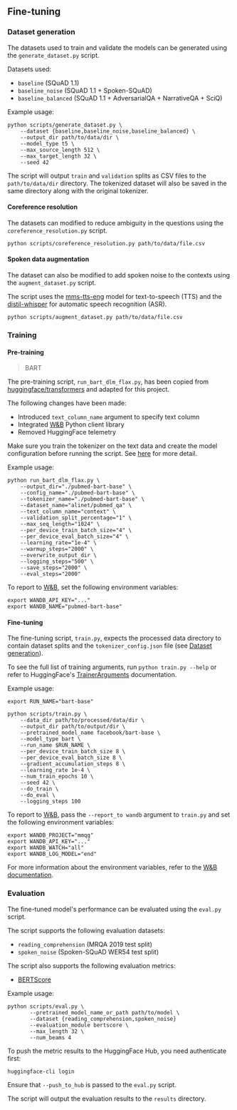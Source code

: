 ## Fine-tuning

### Dataset generation

The datasets used to train and validate the models can be generated using the `generate_dataset.py` script. 

Datasets used:
- `baseline` (SQuAD 1.1)
- `baseline_noise` (SQuAD 1.1 + Spoken-SQuAD)
- `baseline_balanced` (SQuAD 1.1 + AdversarialQA + NarrativeQA + SciQ)

Example usage:

```shell
python scripts/generate_dataset.py \
    --dataset {baseline,baseline_noise,baseline_balanced} \
    --output_dir path/to/data/dir \
    --model_type t5 \
    --max_source_length 512 \
    --max_target_length 32 \
    --seed 42
```

The script will output `train` and `validation` splits as CSV files to the
`path/to/data/dir` directory. The tokenized dataset will also be saved in the
same directory along with the original tokenizer.

#### Coreference resolution

The datasets can modified to reduce ambiguity in the questions using the `coreference_resolution.py` script.

```shell
python scripts/coreference_resolution.py path/to/data/file.csv
```

#### Spoken data augmentation

The dataset can also be modified to add spoken noise to the contexts using the `augment_dataset.py` script.

The script uses the [mms-tts-eng](https://huggingface.co/facebook/mms-tts-eng) model for text-to-speech (TTS) and the [distil-whisper](https://huggingface.co/distil-whisper/distil-large-v2) for automatic speech recognition (ASR).

```shell
python scripts/augment_dataset.py path/to/data/file.csv
```

### Training

#### Pre-training

> BART

The pre-training script, `run_bart_dlm_flax.py`, has been copied from
[huggingface/transformers](https://github.com/huggingface/transformers/blob/831bc25d8fdb85768402f772cf65cc3d7872b211/examples/flax/language-modeling/run_bart_dlm_flax.py)
and adapted for this project.

The following changes have been made:
- Introduced `text_column_name` argument to specify text column
- Integrated [W&B](https://wandb.ai/) Python client library
- Removed HuggingFace telemetry

Make sure you train the tokenizer on the text data and create the model
configuration before running the script. See [here](https://github.com/huggingface/transformers/tree/main/examples/flax/language-modeling#bart-denoising-language-modeling) for more detail.

Example usage:

```shell
python run_bart_dlm_flax.py \
    --output_dir="./pubmed-bart-base" \
    --config_name="./pubmed-bart-base" \
    --tokenizer_name="./pubmed-bart-base" \
    --dataset_name="alinet/pubmed_qa" \
    --text_column_name="context" \
    --validation_split_percentage="1" \
    --max_seq_length="1024" \
    --per_device_train_batch_size="4" \
    --per_device_eval_batch_size="4" \
    --learning_rate="1e-4" \
    --warmup_steps="2000" \
    --overwrite_output_dir \
    --logging_steps="500" \
    --save_steps="2000" \
    --eval_steps="2000"
```

To report to [W&B](https://wandb.ai/), set the following environment variables:

```shell
export WANDB_API_KEY="..."
export WANDB_NAME="pubmed-bart-base"
```

#### Fine-tuning

The fine-tuning script, `train.py`, expects the processed data directory to contain dataset splits and the `tokenizer_config.json` file (see [Dataset generation](#dataset-generation)).

To see the full list of training arguments, run `python train.py --help` or refer to HuggingFace's [TrainerArguments](https://huggingface.co/docs/transformers/main_classes/trainer#transformers.TrainingArguments) documentation.

Example usage:

```shell
export RUN_NAME="bart-base"

python scripts/train.py \
    --data_dir path/to/processed/data/dir \
    --output_dir path/to/output/dir \
    --pretrained_model_name facebook/bart-base \
    --model_type bart \
    --run_name $RUN_NAME \
    --per_device_train_batch_size 8 \
    --per_device_eval_batch_size 8 \
    --gradient_accumulation_steps 8 \
    --learning_rate 1e-4 \
    --num_train_epochs 10 \
    --seed 42 \
    --do_train \
    --do_eval \
    --logging_steps 100
```

To report to [W&B](https://wandb.ai/), pass the `--report_to wandb` argument to
`train.py` and set the following environment variables:

```shell
export WANDB_PROJECT="mmqg"
export WANDB_API_KEY="..."
export WANDB_WATCH="all"
export WANDB_LOG_MODEL="end"
```

For more information about the environment variables, refer to the [W&B documentation](https://docs.wandb.ai/guides/track/environment-variables).

### Evaluation

The fine-tuned model's performance can be evaluated using the `eval.py` script.

The script supports the following evaluation datasets:
- `reading_comprehension` (MRQA 2019 test split)
- `spoken_noise` (Spoken-SQuAD WER54 test split)

The script also supports the following evaluation metrics:
- [BERTScore](https://arxiv.org/abs/1904.09675)


Example usage:

```shell
python scripts/eval.py \
       --pretrained_model_name_or_path path/to/model \
       --dataset {reading_comprehension,spoken_noise}
       --evaluation_module bertscore \
       --max_length 32 \
       --num_beams 4
```

To push the metric results to the HuggingFace Hub, you need authenticate first:

```shell
huggingface-cli login
```

Ensure that `--push_to_hub` is passed to the `eval.py` script.

The script will output the evaluation results to the `results` directory.
